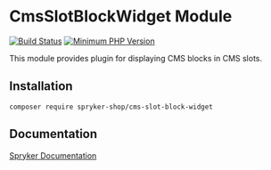 # CmsSlotBlockWidget Module
[![Build Status](https://travis-ci.org/spryker-shop/cms-slot-block-widget.svg)](https://travis-ci.org/spryker-shop/cms-slot-block-widget)
[![Minimum PHP Version](https://img.shields.io/badge/php-%3E%3D%207.2-8892BF.svg)](https://php.net/)

This module provides plugin for displaying CMS blocks in CMS slots.

## Installation

```
composer require spryker-shop/cms-slot-block-widget
```

## Documentation

[Spryker Documentation](https://documentation.spryker.com/module_guide/overview.htm)
